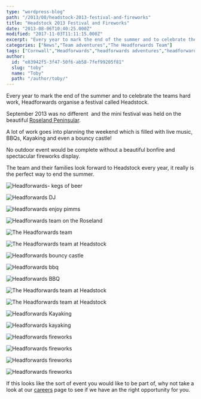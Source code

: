 ```yaml
---
type: "wordpress-blog"
path: "/2013/08/headstock-2013-festival-and-fireworks"
title: "Headstock 2013 Festival and Fireworks"
date: "2013-08-06T10:40:25.000Z"
modified: "2017-11-03T11:11:15.000Z"
excerpt: "Every year to mark the end of the summer and to celebrate the teams hard work, Headforwards organise a festival called Headstock. September 2013 was no different  and the mini festival was held on the beautiful Roseland Peninsular. A lot of work goes into planning the weekend which is filled with live music, BBQs, Kayaking …"
categories: ["News","Team adventures","The Headforwards Team"]
tags: ["Cornwall","Headforwards","headforwards adventures","headforwards festival","Headforwards Team","headstock","Outsourcing","software jobs","software jobs cornwall","software jobs uk","Software Outsourcing","the roseland","the roseland peninsular"]
author:
  id: "e83942f5-3f47-50f6-ab58-7fef99205f81"
  slug: "toby"
  name: "Toby"
  path: "/author/toby/"
---
```

Every year to mark the end of the summer and to celebrate the teams hard work, Headforwards organise a festival called Headstock.

September 2013 was no different  and the mini festival was held on the beautiful [Roseland Peninsular](http://www.roselandpeninsula.com/).

A lot of work goes into planning the weekend which is filled with live music, BBQs, Kayaking and even a bouncy castle!

No outdoor event would be complete without a beautiful bonfire and spectacular fireworks display.

The team and their families look forward to Headstock every year, it really is the perfect way to end the summer.


<section class="gallery">


![Headforwards- kegs of beer](/wp-content/uploads/2014/01/Headstock1.jpg)

![Headforwards DJ](/wp-content/uploads/2014/01/Headstock23.jpg)

![Headforwards enjoy pimms](/wp-content/uploads/2014/01/Headstock25.jpg)

![Headforwards team on the Roseland ](/wp-content/uploads/2014/01/Headstock8.jpg)

![The Headforwards team ](/wp-content/uploads/2014/01/Headstock2.jpg)

![The Headforwards team at Headstock ](/wp-content/uploads/2014/01/Headstock13.jpg)

![Headforwards bouncy castle ](/wp-content/uploads/2014/01/Headstock-21.jpg)

![Headforwards bbq](/wp-content/uploads/2014/01/headstock10.jpg)

![Headforwards BBQ](/wp-content/uploads/2014/01/Headstock22.jpg)

![The Headforwards team at Headstock ](/wp-content/uploads/2014/01/Headstock12.jpg)

![The Headforwards team at Headstock ](/wp-content/uploads/2014/01/Headstock6.jpg)

![Headforwards Kayaking ](/wp-content/uploads/2014/01/Headstock9.jpg)

![Headforwards kayaking](/wp-content/uploads/2014/01/Headstock11.jpg)

![Headforwards fireworks](/wp-content/uploads/2014/01/Headstock14.jpg)

![Headforwards fireworks](/wp-content/uploads/2014/01/Headstock261.jpg)

![Headforwards fireworks](/wp-content/uploads/2014/01/Headstock-27.jpg)

![Headforwards fireworks](/wp-content/uploads/2014/01/Headstock18.jpg)

</section>



If this looks like the sort of event you would like to be part of, why not take a look at our [careers](http://www.headforwards.com/careers/) page to see if we have an the right opportunity for you.
